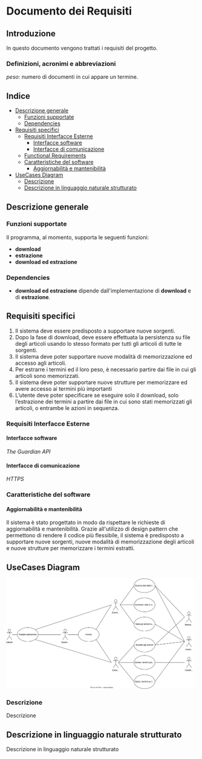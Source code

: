 # Documento dei Requisiti

## Introduzione

In questo documento vengono trattati i requisiti del progetto. 

### Definizioni, acronimi e abbreviazioni

_peso_: numero di documenti in cui appare un termine.

## Indice

- [Descrizione generale](#Descrizione-generale)
  - [Funzioni supportate](#Funzioni-supportate)
  - [Dependencies](#Dependencies)
- [Requisiti specifici](#Requisiti-specifici)
  - [Requisiti Interfacce Esterne](#Requisiti-Interfacce-Esterne)
    - [Interfacce software](#Interfacce-software)
    - [Interfacce di comunicazione](#Interfacce-di-comunicazione)
  - [Functional Requirements](#Functional-Requirements)
  - [Caratteristiche del software](#Caratteristiche-del-software)
    - [Aggiornabilità e mantenibilità](#Aggiornabilità-e-mantenibilità)
- [UseCases Diagram](#UseCases-Diagram)
  - [Descrizione](#Descrizione)
  - [Descrizione in linguaggio naturale strutturato](#Descrizione-in-linguaggio-naturale-strutturato)

## Descrizione generale

### Funzioni supportate

Il programma, al momento, supporta le seguenti funzioni:
- **download**
- **estrazione**
- **download ed estrazione**

### Dependencies

- **download ed estrazione** dipende dall'implementazione di **download** e di **estrazione**.
## Requisiti specifici <!-- requisiti del cliente -->

1. Il sistema deve essere predisposto a supportare nuove sorgenti.
2. Dopo la fase di download, deve essere effettuata la persistenza su file
   degli articoli usando lo stesso formato per tutti gli articoli di tutte le
   sorgenti.
3. Il sistema deve poter supportare nuove modalità di memorizzazione ed
   accesso agli articoli.
4. Per estrarre i termini ed il loro peso,
   è necessario partire dai file in cui gli articoli sono memorizzati.
5. Il sistema deve poter supportare nuove strutture per memorizzare ed
   avere accesso ai termini più importanti
6. L’utente deve poter specificare se eseguire solo il download, solo
   l’estrazione dei termini a partire dai file in cui sono stati memorizzati gli
   articoli, o entrambe le azioni in sequenza.

### Requisiti Interfacce Esterne

#### Interfacce software

_The Guardian API_

#### Interfacce di comunicazione

_HTTPS_

### Caratteristiche del software

#### Aggiornabilità e mantenibilità

Il sistema è stato progettato in modo da rispettare le richieste di aggiornabilità e mantenibilità.
Grazie all'utilizzo di design pattern che permettono di rendere il codice più flessibile, il sistema è predisposto a supportare nuove sorgenti, 
nuove modalità di memorizzazione degli articoli e nuove strutture per memorizzare i termini estratti.

## UseCases Diagram

![Use Cases Diagram](use_cases_diagram.svg)

### Descrizione

Descrizione

## Descrizione in linguaggio naturale strutturato

Descrizione in linguaggio naturale strutturato